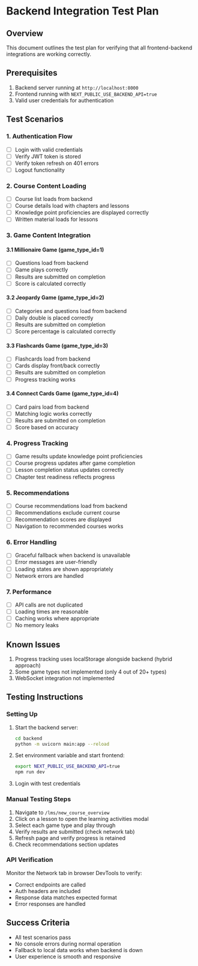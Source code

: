 # Backend Integration Test Plan

## Overview
This document outlines the test plan for verifying that all frontend-backend integrations are working correctly.

## Prerequisites
1. Backend server running at `http://localhost:8000`
2. Frontend running with `NEXT_PUBLIC_USE_BACKEND_API=true`
3. Valid user credentials for authentication

## Test Scenarios

### 1. Authentication Flow
- [ ] Login with valid credentials
- [ ] Verify JWT token is stored
- [ ] Verify token refresh on 401 errors
- [ ] Logout functionality

### 2. Course Content Loading
- [ ] Course list loads from backend
- [ ] Course details load with chapters and lessons
- [ ] Knowledge point proficiencies are displayed correctly
- [ ] Written material loads for lessons

### 3. Game Content Integration

#### 3.1 Millionaire Game (game_type_id=1)
- [ ] Questions load from backend
- [ ] Game plays correctly
- [ ] Results are submitted on completion
- [ ] Score is calculated correctly

#### 3.2 Jeopardy Game (game_type_id=2)
- [ ] Categories and questions load from backend
- [ ] Daily double is placed correctly
- [ ] Results are submitted on completion
- [ ] Score percentage is calculated correctly

#### 3.3 Flashcards Game (game_type_id=3)
- [ ] Flashcards load from backend
- [ ] Cards display front/back correctly
- [ ] Results are submitted on completion
- [ ] Progress tracking works

#### 3.4 Connect Cards Game (game_type_id=4)
- [ ] Card pairs load from backend
- [ ] Matching logic works correctly
- [ ] Results are submitted on completion
- [ ] Score based on accuracy

### 4. Progress Tracking
- [ ] Game results update knowledge point proficiencies
- [ ] Course progress updates after game completion
- [ ] Lesson completion status updates correctly
- [ ] Chapter test readiness reflects progress

### 5. Recommendations
- [ ] Course recommendations load from backend
- [ ] Recommendations exclude current course
- [ ] Recommendation scores are displayed
- [ ] Navigation to recommended courses works

### 6. Error Handling
- [ ] Graceful fallback when backend is unavailable
- [ ] Error messages are user-friendly
- [ ] Loading states are shown appropriately
- [ ] Network errors are handled

### 7. Performance
- [ ] API calls are not duplicated
- [ ] Loading times are reasonable
- [ ] Caching works where appropriate
- [ ] No memory leaks

## Known Issues
1. Progress tracking uses localStorage alongside backend (hybrid approach)
2. Some game types not implemented (only 4 out of 20+ types)
3. WebSocket integration not implemented

## Testing Instructions

### Setting Up
1. Start the backend server:
   ```bash
   cd backend
   python -m uvicorn main:app --reload
   ```

2. Set environment variable and start frontend:
   ```bash
   export NEXT_PUBLIC_USE_BACKEND_API=true
   npm run dev
   ```

3. Login with test credentials

### Manual Testing Steps
1. Navigate to `/lms/new_course_overview`
2. Click on a lesson to open the learning activities modal
3. Select each game type and play through
4. Verify results are submitted (check network tab)
5. Refresh page and verify progress is retained
6. Check recommendations section updates

### API Verification
Monitor the Network tab in browser DevTools to verify:
- Correct endpoints are called
- Auth headers are included
- Response data matches expected format
- Error responses are handled

## Success Criteria
- All test scenarios pass
- No console errors during normal operation
- Fallback to local data works when backend is down
- User experience is smooth and responsive
